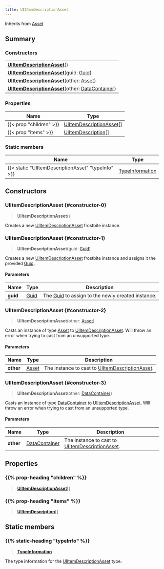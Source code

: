 ```yaml
---
title: UIItemDescriptionAsset
---
```


Inherits from [Asset](/vext/ref/fb/asset)

## Summary

### Constructors

|  |
| --- |
| **[UIItemDescriptionAsset](#constructor-0)**() |
| **[UIItemDescriptionAsset](#constructor-1)**(guid: [Guid](/vext/ref/shared/type/guid)) |
| **[UIItemDescriptionAsset](#constructor-2)**(other: [Asset](/vext/ref/fb/asset)) |
| **[UIItemDescriptionAsset](#constructor-3)**(other: [DataContainer](/vext/ref/shared/type/datacontainer)) |

### Properties

| Name | Type |
| ---- | ---- |
| {{< prop "children" >}} | [UIItemDescriptionAsset](/vext/ref/fb/uiitemdescriptionasset)[] |
| {{< prop "items" >}} | [UIItemDescription](/vext/ref/fb/uiitemdescription)[] |

### Static members

| Name | Type |
| ---- | ---- |
| {{< static "UIItemDescriptionAsset" "typeInfo" >}} | [TypeInformation](/vext/ref/shared/type/typeinformation) |

## Constructors

### UIItemDescriptionAsset {#constructor-0}

> **UIItemDescriptionAsset**()

Creates a new [UIItemDescriptionAsset](/vext/ref/fb/uiitemdescriptionasset) frostbite instance.

### UIItemDescriptionAsset {#constructor-1}

> **UIItemDescriptionAsset**(guid: [Guid](/vext/ref/shared/type/guid))

Creates a new [UIItemDescriptionAsset](/vext/ref/fb/uiitemdescriptionasset) frostbite instance and assigns it the provided [Guid](/vext/ref/shared/type/guid).

#### Parameters

| Name | Type | Description |
| ---- | ---- | ----------- |
| **guid** | [Guid](/vext/ref/shared/type/guid) | The [Guid](/vext/ref/shared/type/guid) to assign to the newly created instance. |

### UIItemDescriptionAsset {#constructor-2}

> **UIItemDescriptionAsset**(other: [Asset](/vext/ref/fb/asset))

Casts an instance of type [Asset](/vext/ref/fb/asset) to [UIItemDescriptionAsset](/vext/ref/fb/uiitemdescriptionasset). Will throw an error when trying to cast from an unsupported type.

#### Parameters

| Name | Type | Description |
| ---- | ---- | ----------- |
| **other** | [Asset](/vext/ref/fb/asset) | The instance to cast to [UIItemDescriptionAsset](/vext/ref/fb/uiitemdescriptionasset). |

### UIItemDescriptionAsset {#constructor-3}

> **UIItemDescriptionAsset**(other: [DataContainer](/vext/ref/shared/type/datacontainer))

Casts an instance of type [DataContainer](/vext/ref/shared/type/datacontainer) to [UIItemDescriptionAsset](/vext/ref/fb/uiitemdescriptionasset). Will throw an error when trying to cast from an unsupported type.

#### Parameters

| Name | Type | Description |
| ---- | ---- | ----------- |
| **other** | [DataContainer](/vext/ref/shared/type/datacontainer) | The instance to cast to [UIItemDescriptionAsset](/vext/ref/fb/uiitemdescriptionasset). |

## Properties

### {{% prop-heading "children" %}}

> **[UIItemDescriptionAsset](/vext/ref/fb/uiitemdescriptionasset)**[]

### {{% prop-heading "items" %}}

> **[UIItemDescription](/vext/ref/fb/uiitemdescription)**[]

## Static members

### {{% static-heading "typeInfo" %}}

> **[TypeInformation](/vext/ref/shared/type/typeinformation)**

The type information for the [UIItemDescriptionAsset](/vext/ref/fb/uiitemdescriptionasset) type.

